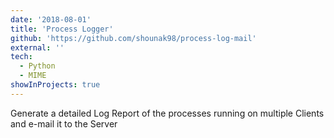 ```yaml
---
date: '2018-08-01'
title: 'Process Logger'
github: 'https://github.com/shounak98/process-log-mail'
external: ''
tech:
  - Python
  - MIME
showInProjects: true
---
```


Generate a detailed Log Report of the processes running on multiple Clients and e-mail it to the Server
